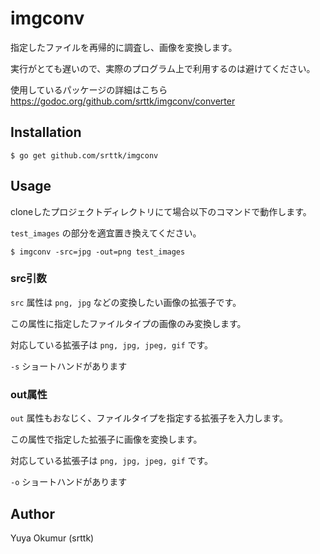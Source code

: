 # imgconv

指定したファイルを再帰的に調査し、画像を変換します。

実行がとても遅いので、実際のプログラム上で利用するのは避けてください。

使用しているパッケージの詳細はこちら https://godoc.org/github.com/srttk/imgconv/converter


## Installation

`$ go get github.com/srttk/imgconv`

## Usage

cloneしたプロジェクトディレクトリにて場合以下のコマンドで動作します。

`test_images` の部分を適宜置き換えてください。

`$ imgconv -src=jpg -out=png test_images`

### src引数

`src` 属性は `png, jpg` などの変換したい画像の拡張子です。

この属性に指定したファイルタイプの画像のみ変換します。

対応している拡張子は `png, jpg, jpeg, gif` です。

`-s` ショートハンドがあります

### out属性

`out` 属性もおなじく、ファイルタイプを指定する拡張子を入力します。

この属性で指定した拡張子に画像を変換します。

対応している拡張子は `png, jpg, jpeg, gif` です。

`-o` ショートハンドがあります

## Author

Yuya Okumur (srttk)
